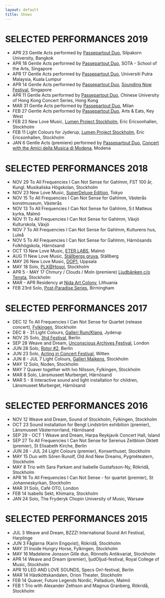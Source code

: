 ```yaml
---
layout: default
title: Shows
---
```


# SELECTED PERFORMANCES 2019

* APR 23 Gentle Acts performed by [Passepartout Duo](https://passepartoutduo.com/), Silpakorn University, Bangkok
* APR 18 Gentle Acts performed by [Passepartout Duo](https://passepartoutduo.com/), SOTA - School of the Arts, Singapore
* APR 17 Gentle Acts performed by [Passepartout Duo](https://passepartoutduo.com/), Universiti Putra Malaysia, Kuala Lumpur
* APR 14 Gentle Acts performed by [Passepartout Duo](https://passepartoutduo.com/), [Sounding Now Festival](https://soundingnow.blog/), Singapore
* APR 11 Gentle Acts performed by [Passepartout Duo](https://passepartoutduo.com/), Chinese University of Hong Kong Concert Series, Hong Kong
* MAR 31 Gentle Acts performed by [Passepartout Duo](https://passepartoutduo.com/), Milan
* FEB 27 Gentle Acts performed by [Passepartout Duo](https://passepartoutduo.com/), Arts & Eats, Key West
* FEB 23 New Love Music, [Lumen Project Stockholm](https://ericericsonhallen.se/event/lumen-project-stockholm/), Eric Ericsonhallen, Stockholm
* FEB 11 Light Colours for Jyderup, [Lumen Project Stockholm](https://www.facebook.com/events/330292124244954/), Eric Ericsonhallen, Stockholm
* JAN 6 Gentle Acts (premiere) performed by [Passepartout Duo](https://passepartoutduo.com/), [Concert with the Amici della Musica di Modena](http://www.amicidellamusicamodena.it/event/duo-passepartout/), Modena

# SELECTED PERFORMANCES 2018

* NOV 29 To All Frequencies I Can Not Sense for Gahlmm, FST 100 år, Kungl. Musikaliska Högskolan, Stockholm
* NOV 23 New Love Music, [SuperDeluxe Edition](http://www.edition-festival.com/), Tokyo
* NOV 15 To All Frequencies I Can Not Sense for Gahlmm, Västerås konstmuseum, Västerås
* NOV 13 To All Frequencies I Can Not Sense for Gahlmm, S:t Matteus kyrka, Malmö
* NOV 11 To All Frequencies I Can Not Sense for Gahlmm, Växjö Kulturskola, Växjö
* NOV 7 To All Frequencies I Can Not Sense for Gahlmm, Kulturens hus, Luleå
* NOV 5 To All Frequencies I Can Not Sense for Gahlmm, Härnösands Folkhögskola, Härnösand
* OCT 13 New Love Music, [ETER LABS](https://www.facebook.com/events/313180089261164/?active_tab=about), Malmö
* AUG 11 New Love Music, [Ställbergs gruva](http://www.stallbergsgruva.se/2018/07/30/9-10-118-att-ater-ta-det-levande-ii/), Ställberg
* MAY 26 New Love Music, [DOP1](https://dop1.confetti.events/), Uppsala 
* MAY 18 Solo, [PLX@Hosoi](https://www.facebook.com/events/429614364167726/), Stockholm
* APR 5 - MAY 17 Chmury / Clouds / Moln (premiere) [Ljudbänken c/o Tensta](http://www.audiorama.se/events/2018/ljudbanken-marta-forsberg), Stockholm
* MAR - APR Residency at [Nida Art Colony](http://nidacolony.lt/), Lithuania
* FEB 23rd Solo, [Post-Paradise Series](http://www.postparadise.ricercata.org/About.html), Birmingham

# SELECTED PERFORMANCES 2017

* DEC 12 To All Frequencies I Can Not Sense for Quartet (release concert), [Fylkingen](http://fylkingen.se/node/2366), Stockholm
* DEC 8 - 31 Light Colours, [Galleri Rum/Klang](https://www.facebook.com/rumkl/), Jyderup
* NOV 25 Solo, [3hd Festival](http://3hd-festival.com/), Berlin
* SEP 28 Weave and Dream, [Unconscious Archives Festival](https://ua2017.unconscious-archives.org/), London
* JUN 28 Solo, [Rotor #2](https://www.facebook.com/events/945240005648819/?notif_t=plan_admin_added&notif_id=1497867192587931), Berlin
* JUN 23 Solo, [Acting in Concert Festival](http://www.actinginconcert.org/), Witten
* JUN 8 - JUL 7 Light Colours, [Galleri Majkens](http://gallerimajkens.se/home/marta%20forsberg.html), Stockholm
* MAY 12 Solo, Noden, Stockholm
* MAY 7 Quaver together with Ivo Nilsson, Fylkingen, Stockholm
* MAR 8 Solo, Länsmuseet Murberget, Härnösand
* MAR 5 - 8 Interactive sound and light installation for children, Länsmuseet Murberget, Härnösand

# SELECTED PERFORMANCES 2016

* NOV 12 Weave and Dream, Sound of Stockholm, Fylkingen, Stockholm
* OCT 23 Sound installation for Bengt Lindström exhibition (premier), Länsmuseet Västernorrland, Härnösand
* SEP 29 - OCT 1 Weave and Dream, Harpa Reykjavik Concert Hall, Island
* SEP 27 To All Frequencies I Can Not Sense for Serenus Zeitblom Oktett (premier), St Elisabeth Kirche, Berlin
* JUN 28 - JUL 24 Light Colours (premier), Konserthuset, Stockholm
* MAY 15 Duo with Sören Runolf, Old And New Dreams, Pygméteatern, Stockholm
* MAY 8 Trio with Sara Parkam and Isabelle Gustafsson-Ny, Rökridå, Stockholm
* APR 16 To All Frequencies I Can Not Sense - for quartet (premier), St Johanneskyrkan, Stockholm
* MAR 31 Solo, Café OTO, London
* FEB 14 Isabells Sekt, Khimaira, Stockholm
* JAN 24 Solo, The Fryderyk Chopin University of Music, Warsaw

# SELECTED PERFORMANCES 2015

* JUL 3 Weave and Dream, BZZZ! International Sound Art Festival, Harplinge
* JUN 3 Fåglarna (Karin Engqvist), Rökridå, Stockholm
* MAY 31 Inside Hungry Horse, Fylkingen, Stockholm
* MAY 16 Madeleine Jonsson Gille duo, Rönnells Antikvariat, Stockholm
* APR 14 Weave and Dream (premier), ljudOljud-festival, Royal College of Music, Stockholm
* APR 10 LED AND LOVE SOUNDS, Specs On!-festival, Berlin
* MAR 14 Hästköttskandalen, Orion Theater, Stockholm
* FEB 14 Quaver, Future Legends Nordic, Palladium, Malmö
* FEB 1 Trio with Alexander Zethson and Magnus Granberg, Rökridå, Stockholm

